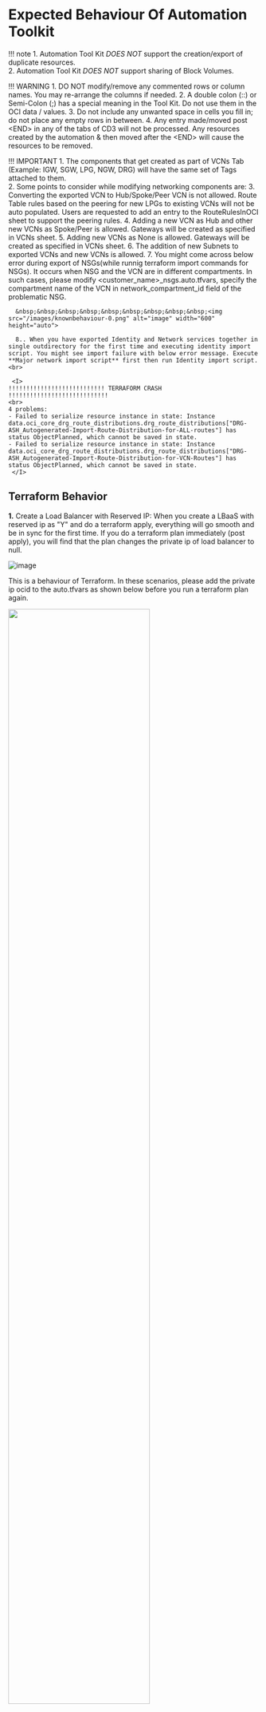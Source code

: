# Expected Behaviour Of Automation Toolkit

!!! note 
    1. Automation Tool Kit *DOES NOT* support the creation/export of duplicate resources.<br>
    2. Automation Tool Kit *DOES NOT* support sharing of Block Volumes.

!!! WARNING
    1. DO NOT modify/remove any commented rows or column names. You may re-arrange the columns if needed.
    2. A double colon (::) or Semi-Colon (;) has a special meaning in the Tool Kit. Do not use them in the OCI data / values.
    3. Do not include any unwanted space in cells you fill in; do not place any empty rows in between.
    4. Any entry made/moved post \<END> in any of the tabs of CD3 will not be processed. Any resources created by the automation & then moved after the \<END> will cause the resources to be removed.

!!! IMPORTANT
    1. The components that get created as part of VCNs Tab (Example: IGW, SGW, LPG, NGW, DRG) will have the same set of Tags attached to them.<br>
    2. Some points to consider while modifying networking components are:
    3. Converting the exported VCN to Hub/Spoke/Peer VCN is not allowed. Route Table rules based on the peering for new LPGs to existing VCNs will not be auto populated. Users are requested to add an entry to the RouteRulesInOCI sheet to support the peering rules.
    4. Adding a new VCN as Hub and other new VCNs as Spoke/Peer is allowed. Gateways will be created as specified in VCNs sheet.
    5. Adding new VCNs as None is allowed. Gateways will be created as specified in VCNs sheet.
    6. The addition of new Subnets to exported VCNs and new VCNs is allowed.
    7. You might come across below error during export of NSGs(while runnig terraform import commands for NSGs). It occurs when NSG and the VCN are in different compartments. In such cases, please modify \<customer_name\>_nsgs.auto.tfvars, specify the compartment name of the VCN in network_compartment_id field of the problematic NSG.

      &nbsp;&nbsp;&nbsp;&nbsp;&nbsp;&nbsp;&nbsp;&nbsp;&nbsp;<img src="/images/knownbehaviour-0.png" alt="image" width="600" height="auto">

      8.. When you have exported Identity and Network services together in single outdirectory for the first time and executing identity import script. You might see import failure with below error message. Execute **Major network import script** first then run Identity import script.<br> 

     <I>
    !!!!!!!!!!!!!!!!!!!!!!!!!!! TERRAFORM CRASH !!!!!!!!!!!!!!!!!!!!!!!!!!!!
    <br>
    4 problems:
    - Failed to serialize resource instance in state: Instance data.oci_core_drg_route_distributions.drg_route_distributions["DRG-ASH_Autogenerated-Import-Route-Distribution-for-ALL-routes"] has status ObjectPlanned, which cannot be saved in state.
    - Failed to serialize resource instance in state: Instance data.oci_core_drg_route_distributions.drg_route_distributions["DRG-ASH_Autogenerated-Import-Route-Distribution-for-VCN-Routes"] has status ObjectPlanned, which cannot be saved in state.
     </I>

## Terraform Behavior
**1.**
Create a Load Balancer with Reserved IP: When you create a LBaaS with reserved ip as "Y" and do a terraform apply, everything will go smooth and be in sync for the first time. If you do a terraform plan immediately (post apply), you will find that the plan changes the private ip of load balancer to null.


  ![image](/images/knownbehaviour-1.png)

  This is a behaviour of Terraform.  In these scenarios, please add the private ip ocid to the auto.tfvars as shown below before you run a terraform plan again.

  <img src ="/images/knownbehaviour-2.png" width=75% height=75%>

  Once you do the above change, and then execute a terraform plan/apply, you will get the below error and it can be ignored.

  ![image](/images/knownbehaviour-3.png)
    
**2.** 
While exporting and synching the tfstate file for LBaaS Objects, the user may be notified that a few components will be modified on apply. In such scenarios, add the attributes that the Terraform notifies to be changed to the appropriate CD3 Tab of Load Balancer and uncomment the parameter from Jinja2 Templates and Terraform (.tf) files. Re-run the export.

**3.**
Add a new column - "Freeform Tags" to the CD3 Excel Sheets as per necessity, to export the tags associated with the resource as well. If executed as-is, Terraform may prompt you to modify resources based on Tags.
  
  **Example:**
  
  <img src = "/images/knownbehaviour-4.png" width =50% height=50%>
  
**4.**
Toolkit will create TF for only those DRGs which are part of CD3 and skip Route Tables for the DRGs created outside of CD3. This will also synch DRG rules in your tenancy with the terraform state.
  
  > **Note**
  > When there are changes made in the OCI console manually, the above options of export and modify can be helpful to sync up the contents/objects in OCI to TF.

**5.**
Match All criteria specified for Route Distribution Statement In DRGs sheet will show below output each time you do terraform plan:

  ![image](/images/knownbehaviour-5.png)
  
  The service api is designed in such a way that it expects an empty list for match all. And it sends back an empty list in the response every time. Hence this behaviour from terraform side. This can be safely ignored.

**6.**
Export process for non greenfield tenancies v6.0 or higher will try to revert SGW for a VCN to point to all services if it was existing for just object storage. You will get output similiar to below when terraform plan is run (Option 3 with workflow_type set to export_resources).


       # oci_core_service_gateway.VCN_sgw will be updated in-place

       ~ resource "oci_core_service_gateway" "VCN_sgw" {


                    block_traffic  = false

                    compartment_id = "ocid1.compartment.oc1..aaaaaaaahsesjfw5hhftccsvndbufdlf5ca2c3q3clyvwg4wngj4ej26i3ya"

                    display_name   = "VCN_sgw"
                    freeform_tags  = {}

                    id             = "ocid1.servicegateway.oc1.iad.aaaaaaaajqtpjqy7ihgikmug5kbz55pztymt7m6t4ijlqek5ujqg3qxeaxma"

                    state          = "AVAILABLE"

                    time_created   = "2019-03-19 16:46:33.859 +0000 UTC"

                    vcn_id         = "ocid1.vcn.oc1.iad.aaaaaaaazjup6ahpesjgrjyaxr2bcnx44tpn3ygvx2tjylytgkub5ikl6rha"


                  - services {

                      - service_id   = "ocid1.service.oc1.iad.aaaaaaaa74z6sqsezqf6znyomdp5jkvfwb4j2ol33abgosvnhxcqphyl3eaq" -> null

                      - service_name = "OCI IAD Object Storage" -> null

                    }

                  + services {

                      + service_id   = "ocid1.service.oc1.iad.aaaaaaaam4zfmy2rjue6fmglumm3czgisxzrnvrwqeodtztg7hwa272mlfna"

                      + service_name = (known after apply)

                    }

                    timeouts {}

    }


  
**7.**
If the description field is having any newlines in the tenancy then the export of the component and tf synch will show output similar to below:


          # module.iam-policies[“ConnectorPolicy_notifications_2023-03-06T21-54-41-655Z”].oci_identity_policy.policy will be updated in-place
          ~ resource “oci_identity_policy” “policy” {
          ~ description  = <<-**EOT**
              This policy is created for the ‘OCI_To_Sentinel’ service connector
              Date: Mon, 06 Mar 2023 21:54:41 GMT
              User: oracleidentitycloudservice/abc@oracle.com
              Tenant: test
              Connection Source: notifications
            **EOT**
            id       = “ocid1.policy.oc1..aaaaaaaa5gct2n6vz4arggmeow27rivu5vro6jjb6ccuq5u2phulghgwx”
            name      = “ConnectorPolicy_notifications_2023-03-06T21.54.41.655Z”
            # (9 unchanged attributes hidden)
            # (1 unchanged block hidden)
          }
          Plan: 0 to add, 1 to change, 0 to destroy.


  
  This is how terraform handles newlines in the fields. Pleage ignore this and proceed with terraform apply.
  
**8.**
Terraform ordering changes observed during plan phase for OCI compute plugins.


  ![image](/images/knownbehaviour-6.png)

  It changes the order of plugin's in terraform state file and doesn't change anything in OCI console for compute resource.



